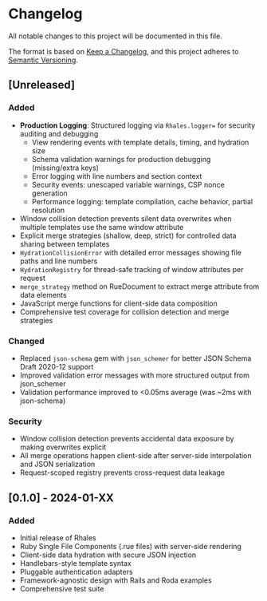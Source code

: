 # Changelog

All notable changes to this project will be documented in this file.

The format is based on [Keep a Changelog](https://keepachangelog.com/en/1.0.0/),
and this project adheres to [Semantic Versioning](https://semver.org/spec/v2.0.0.html).

## [Unreleased]

### Added
- **Production Logging**: Structured logging via `Rhales.logger=` for security auditing and debugging
  - View rendering events with template details, timing, and hydration size
  - Schema validation warnings for production debugging (missing/extra keys)
  - Error logging with line numbers and section context
  - Security events: unescaped variable warnings, CSP nonce generation
  - Performance logging: template compilation, cache behavior, partial resolution
- Window collision detection prevents silent data overwrites when multiple templates use the same window attribute
- Explicit merge strategies (shallow, deep, strict) for controlled data sharing between templates
- `HydrationCollisionError` with detailed error messages showing file paths and line numbers
- `HydrationRegistry` for thread-safe tracking of window attributes per request
- `merge_strategy` method on RueDocument to extract merge attribute from data elements
- JavaScript merge functions for client-side data composition
- Comprehensive test coverage for collision detection and merge strategies

### Changed
- Replaced `json-schema` gem with `json_schemer` for better JSON Schema Draft 2020-12 support
- Improved validation error messages with more structured output from json_schemer
- Validation performance improved to <0.05ms average (was ~2ms with json-schema)

### Security
- Window collision detection prevents accidental data exposure by making overwrites explicit
- All merge operations happen client-side after server-side interpolation and JSON serialization
- Request-scoped registry prevents cross-request data leakage

## [0.1.0] - 2024-01-XX

### Added
- Initial release of Rhales
- Ruby Single File Components (.rue files) with server-side rendering
- Client-side data hydration with secure JSON injection
- Handlebars-style template syntax
- Pluggable authentication adapters
- Framework-agnostic design with Rails and Roda examples
- Comprehensive test suite
